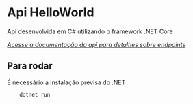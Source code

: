 # Api HelloWorld

Api desenvolvida em C# utilizando o framework .NET Core

[_Acesse a documentação da api para detalhes sobre endpoints_](https://glaucio798.github.io/HelloDotNet/)

## Para rodar

É necessário a instalação previsa do .NET

```bash
    dotnet run
```
